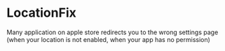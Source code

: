 # LocationFix
Many application on apple store redirects you to the wrong settings page (when your location is not enabled, when your app has no permission)
